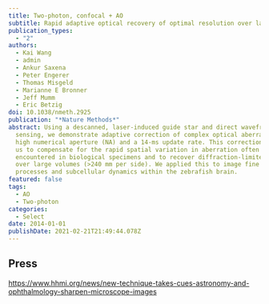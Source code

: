 ```yaml
---
title: Two-photon, confocal + AO
subtitle: Rapid adaptive optical recovery of optimal resolution over large volumes
publication_types:
  - "2"
authors:
  - Kai Wang
  - admin
  - Ankur Saxena
  - Peter Engerer
  - Thomas Misgeld
  - Marianne E Bronner
  - Jeff Mumm
  - Eric Betzig
doi: 10.1038/nmeth.2925
publication: "*Nature Methods*"
abstract: Using a descanned, laser-induced guide star and direct wavefront
  sensing, we demonstrate adaptive correction of complex optical aberrations at
  high numerical aperture (NA) and a 14-ms update rate. This correction permits
  us to compensate for the rapid spatial variation in aberration often
  encountered in biological specimens and to recover diffraction-limited imaging
  over large volumes (>240 mm per side). We applied this to image fine neuronal
  processes and subcellular dynamics within the zebrafish brain.
featured: false
tags:
  - AO
  - Two-photon
categories:
  - Select
date: 2014-01-01
publishDate: 2021-02-21T21:49:44.078Z
---
```

## Press

https://www.hhmi.org/news/new-technique-takes-cues-astronomy-and-ophthalmology-sharpen-microscope-images